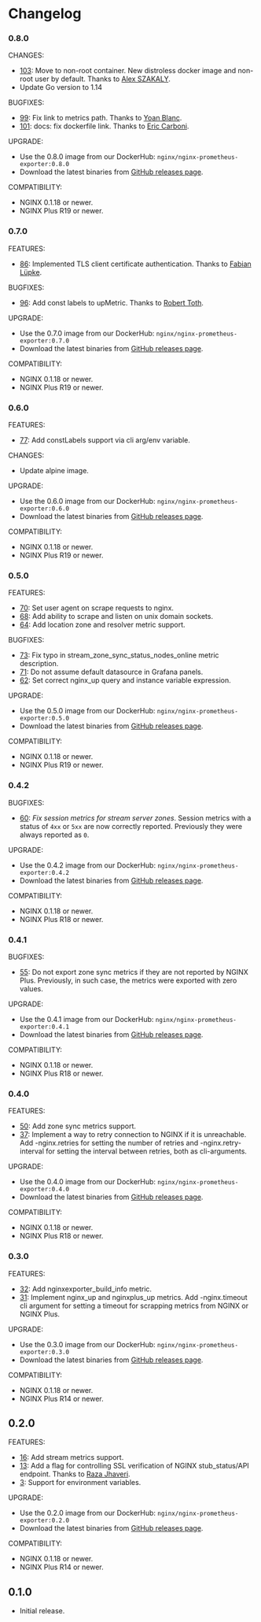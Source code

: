 # Changelog

### 0.8.0

CHANGES:
* [103](https://github.com/nginxinc/nginx-prometheus-exporter/pull/103): Move to non-root container. New distroless docker image and non-root user by default. Thanks to [Alex SZAKALY](https://github.com/alex1989hu).
* Update Go version to 1.14

BUGFIXES:
* [99](https://github.com/nginxinc/nginx-prometheus-exporter/pull/99): Fix link to metrics path. Thanks to [Yoan Blanc](https://github.com/greut).
* [101](https://github.com/nginxinc/nginx-prometheus-exporter/pull/101): docs: fix dockerfile link. Thanks to [Eric Carboni](https://github.com/eric-hc).

UPGRADE:
* Use the 0.8.0 image from our DockerHub: `nginx/nginx-prometheus-exporter:0.8.0`
* Download the latest binaries from [GitHub releases page](https://github.com/nginxinc/nginx-prometheus-exporter/releases/tag/v0.8.0).

COMPATIBILITY:
* NGINX 0.1.18 or newer.
* NGINX Plus R19 or newer.

### 0.7.0

FEATURES:
* [86](https://github.com/nginxinc/nginx-prometheus-exporter/pull/86): Implemented TLS client certificate authentication. Thanks to [Fabian Lüpke](https://github.com/Fluepke).

BUGFIXES:
* [96](https://github.com/nginxinc/nginx-prometheus-exporter/pull/96): Add const labels to upMetric. Thanks to [Robert Toth](https://github.com/robert-toth).

UPGRADE:
* Use the 0.7.0 image from our DockerHub: `nginx/nginx-prometheus-exporter:0.7.0`
* Download the latest binaries from [GitHub releases page](https://github.com/nginxinc/nginx-prometheus-exporter/releases/tag/v0.7.0).

COMPATIBILITY:
* NGINX 0.1.18 or newer.
* NGINX Plus R19 or newer.

### 0.6.0

FEATURES:
* [77](https://github.com/nginxinc/nginx-prometheus-exporter/pull/77): Add constLabels support via cli arg/env variable.

CHANGES:
* Update alpine image.

UPGRADE:
* Use the 0.6.0 image from our DockerHub: `nginx/nginx-prometheus-exporter:0.6.0`
* Download the latest binaries from [GitHub releases page](https://github.com/nginxinc/nginx-prometheus-exporter/releases/tag/v0.6.0).

COMPATIBILITY:
* NGINX 0.1.18 or newer.
* NGINX Plus R19 or newer.

### 0.5.0

FEATURES:
* [70](https://github.com/nginxinc/nginx-prometheus-exporter/pull/70): Set user agent on scrape requests to nginx.
* [68](https://github.com/nginxinc/nginx-prometheus-exporter/pull/68): Add ability to scrape and listen on unix domain sockets.
* [64](https://github.com/nginxinc/nginx-prometheus-exporter/pull/64): Add location zone and resolver metric support.

BUGFIXES:
* [73](https://github.com/nginxinc/nginx-prometheus-exporter/pull/73): Fix typo in stream_zone_sync_status_nodes_online metric description.
* [71](https://github.com/nginxinc/nginx-prometheus-exporter/pull/71): Do not assume default datasource in Grafana panels.
* [62](https://github.com/nginxinc/nginx-prometheus-exporter/pull/62): Set correct nginx_up query and instance variable expression.

UPGRADE:
* Use the 0.5.0 image from our DockerHub: `nginx/nginx-prometheus-exporter:0.5.0`
* Download the latest binaries from [GitHub releases page](https://github.com/nginxinc/nginx-prometheus-exporter/releases/tag/v0.5.0).

COMPATIBILITY:
* NGINX 0.1.18 or newer.
* NGINX Plus R19 or newer.

### 0.4.2

BUGFIXES:
* [60](https://github.com/nginxinc/nginx-prometheus-exporter/pull/60): *Fix session metrics for stream server zones*. Session metrics with a status of `4xx` or `5xx` are now correctly reported. Previously they were always reported as `0`.

UPGRADE:
* Use the 0.4.2 image from our DockerHub: `nginx/nginx-prometheus-exporter:0.4.2`
* Download the latest binaries from [GitHub releases page](https://github.com/nginxinc/nginx-prometheus-exporter/releases/tag/v0.4.2).

COMPATIBILITY:
* NGINX 0.1.18 or newer.
* NGINX Plus R18 or newer.

### 0.4.1

BUGFIXES:
* [55](https://github.com/nginxinc/nginx-prometheus-exporter/pull/55): Do not export zone sync metrics if they are not reported by NGINX Plus. Previously, in such case, the metrics were exported with zero values.

UPGRADE:
* Use the 0.4.1 image from our DockerHub: `nginx/nginx-prometheus-exporter:0.4.1`
* Download the latest binaries from [GitHub releases page](https://github.com/nginxinc/nginx-prometheus-exporter/releases/tag/v0.4.1).

COMPATIBILITY:
* NGINX 0.1.18 or newer.
* NGINX Plus R18 or newer.

### 0.4.0

FEATURES:
* [50](https://github.com/nginxinc/nginx-prometheus-exporter/pull/50): Add zone sync metrics support.
* [37](https://github.com/nginxinc/nginx-prometheus-exporter/pull/37): Implement a way to retry connection to NGINX if it is unreachable. Add -nginx.retries for setting the number of retries and -nginx.retry-interval for setting the interval between retries, both as cli-arguments.

UPGRADE:
* Use the 0.4.0 image from our DockerHub: `nginx/nginx-prometheus-exporter:0.4.0`
* Download the latest binaries from [GitHub releases page](https://github.com/nginxinc/nginx-prometheus-exporter/releases/tag/v0.4.0).

COMPATIBILITY:
* NGINX 0.1.18 or newer.
* NGINX Plus R18 or newer.

### 0.3.0

FEATURES:
* [32](https://github.com/nginxinc/nginx-prometheus-exporter/pull/32): Add nginxexporter_build_info metric.
* [31](https://github.com/nginxinc/nginx-prometheus-exporter/pull/31): Implement nginx_up and nginxplus_up metrics. Add -nginx.timeout cli argument for setting a timeout for scrapping metrics from NGINX or NGINX Plus.

UPGRADE:
* Use the 0.3.0 image from our DockerHub: `nginx/nginx-prometheus-exporter:0.3.0`
* Download the latest binaries from [GitHub releases page](https://github.com/nginxinc/nginx-prometheus-exporter/releases/tag/v0.3.0).

COMPATIBILITY:
* NGINX 0.1.18 or newer.
* NGINX Plus R14 or newer.

## 0.2.0

FEATURES:
* [16](https://github.com/nginxinc/nginx-prometheus-exporter/pull/16): Add stream metrics support.
* [13](https://github.com/nginxinc/nginx-prometheus-exporter/pull/13): Add a flag for controlling SSL verification of NGINX stub_status/API endpoint. Thanks to [Raza Jhaveri](https://github.com/razaj92).
* [3](https://github.com/nginxinc/nginx-prometheus-exporter/pull/3): Support for environment variables.

UPGRADE:
* Use the 0.2.0 image from our DockerHub: `nginx/nginx-prometheus-exporter:0.2.0`
* Download the latest binaries from [GitHub releases page](https://github.com/nginxinc/nginx-prometheus-exporter/releases/tag/v0.2.0).

COMPATIBILITY:
* NGINX 0.1.18 or newer.
* NGINX Plus R14 or newer.

## 0.1.0

* Initial release.